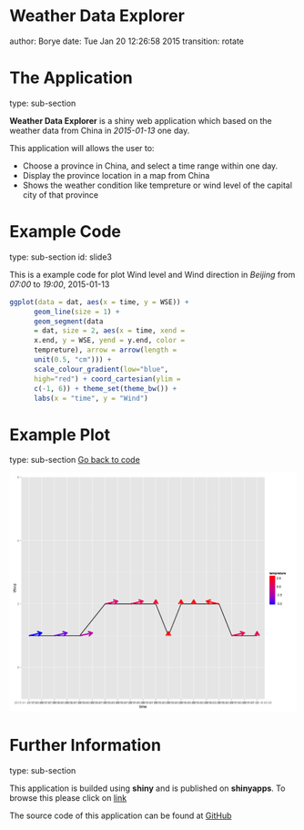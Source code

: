 Weather Data Explorer
========================================================
author: Borye
date: Tue Jan 20 12:26:58 2015
transition: rotate

The Application
========================================================
type: sub-section

**Weather Data Explorer** is a shiny web application which based on 
the weather data from China in *2015-01-13* one day. 

This application will allows the user to:

- Choose a province in China, and select a time range within one day. 
- Display the province location in a map from China
- Shows the weather condition like tempreture or wind level of the capital city of that province

Example Code
========================================================
type: sub-section
id: slide3

This is a example code for plot Wind level and Wind direction in *Beijing* from *07:00* to *19:00*, 2015-01-13




```r
ggplot(data = dat, aes(x = time, y = WSE)) +
      geom_line(size = 1) + 
      geom_segment(data 
      = dat, size = 2, aes(x = time, xend = 
      x.end, y = WSE, yend = y.end, color = 
      tempreture), arrow = arrow(length = 
      unit(0.5, "cm"))) + 
      scale_colour_gradient(low="blue", 
      high="red") + coord_cartesian(ylim = 
      c(-1, 6)) + theme_set(theme_bw()) + 
      labs(x = "time", y = "Wind")
```

Example Plot
========================================================
type: sub-section
[Go back to code](#/slide3)

![plot of chunk unnamed-chunk-3](project-figure/unnamed-chunk-3-1.png) 

Further Information
========================================================
type: sub-section

This application is builded using **shiny** and is published on **shinyapps**. To browse this please click on [link](https://borye.shinyapps.io/Weather_Data_Explorer/)

The source code of this application can be found at [GitHub](https://github.com/Borye/Weather_Data_Explorer)
